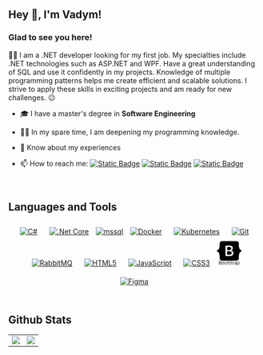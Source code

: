 ## **Hey 👋, I'm Vadym!**  


### Glad to see you here!  
👨‍💻 I am a .NET developer looking for my first job. My specialties include .NET technologies such as ASP.NET and WPF. Have a great understanding of SQL and use it confidently in my projects. Knowledge of multiple programming patterns helps me create efficient and scalable solutions. I strive to apply these skills in exciting projects and am ready for new challenges. 😐

- 🎓 I have a master's degree in **Software Engineering**
  
- 👨‍💻 In my spare time, I am deepening my programming knowledge.

- 📄 Know about my experiences 

- <div > 📫 How to reach me:  <a href="https://t.me/VadimLR" target="_blank"> <img alt="Static Badge" height="25" src="https://img.shields.io/badge/Telegram-badge?style=for-the-badge&logo=telegram&color=%23292929"></a> <a href="https://linkedin.com/in/ApachUA" target="_blank"><img alt="Static Badge" height="25"  src="https://img.shields.io/badge/Linkedin-badge?style=for-the-badge&logo=Linkedin&color=%23292929"></a> <a href="4971779@gmail.com" target="_blank"><img alt="Static Badge"  height="25" src="https://img.shields.io/badge/gmail-badge?style=for-the-badge&logo=gmail&color=%23292929"></a></div>
<br/>  


## Languages and Tools  
 
<div align="center">  
<a href="https://docs.microsoft.com/en-us/dotnet/csharp/" target="_blank"><img style="margin: 10px" src="https://profilinator.rishav.dev/skills-assets/csharp-original.svg" alt="C#" height="50" /></a> 
<a href="https://dotnet.microsoft.com/download" target="_blank"><img style="margin: 10px" src="https://profilinator.rishav.dev/skills-assets/dotnetcore.png" alt=".Net Core" height="50" /></a>
<a href="https://www.microsoft.com/en-us/sql-server" target="_blank" rel="noreferrer"> <img src="https://cyclr.com/wp-content/uploads/2022/03/ext-550.png" alt="mssql" width="50" height="50"/></a>
<a href="https://www.docker.com/" target="_blank"><img style="margin: 10px" src="https://profilinator.rishav.dev/skills-assets/docker-original-wordmark.svg" alt="Docker" height="50" /></a>  
<a href="https://kubernetes.io/" target="_blank"><img style="margin: 10px" src="https://profilinator.rishav.dev/skills-assets/kubernetes-icon.svg" alt="Kubernetes" height="50" /></a>  
<a href="https://github.com/" target="_blank"><img style="margin: 10px" src="https://profilinator.rishav.dev/skills-assets/git-scm-icon.svg" alt="Git" height="50" /></a>  
<a href="https://www.rabbitmq.com/" target="_blank"><img style="margin: 10px" src="https://profilinator.rishav.dev/skills-assets/rabbitmq-icon.svg" alt="RabbitMQ" height="50" /></a>
<a href="https://en.wikipedia.org/wiki/HTML5" target="_blank"><img style="margin: 10px" src="https://cdn-icons-png.flaticon.com/512/732/732212.png" alt="HTML5" height="50" /></a>  
<a href="https://www.javascript.com/" target="_blank"><img style="margin: 10px" src="https://profilinator.rishav.dev/skills-assets/javascript-original.svg" alt="JavaScript" height="50" /></a>  
<a href="https://www.w3schools.com/css/" target="_blank"><img style="margin: 10px" src="https://upload.wikimedia.org/wikipedia/commons/thumb/6/62/CSS3_logo.svg/1200px-CSS3_logo.svg.png" alt="CSS3" height="50" /></a>  
<a href="https://getbootstrap.com" target="_blank" rel="noreferrer"> <img src="https://raw.githubusercontent.com/devicons/devicon/master/icons/bootstrap/bootstrap-plain-wordmark.svg" alt="bootstrap" width="50" height="50"/></a>
<a href="https://www.figma.com/" target="_blank"><img style="margin: 10px" src="https://profilinator.rishav.dev/skills-assets/figma-icon.svg" alt="Figma" height="50" /></a>  
</div>  

<br/>  


## Github Stats  
<table><tr><td valign="top" width="50%">

<img src="https://github-readme-stats.vercel.app/api?username=ApachUSA&show_icons=true&count_private=true&hide_border=true" align="left" style="width: 100%" />

</td><td valign="top" width="50%">

<img src="https://github-readme-stats.vercel.app/api/top-langs/?username=ApachUSA&hide_border=true&layout=compact" align="left" style="width: 100%" />

</td></tr></table>  
